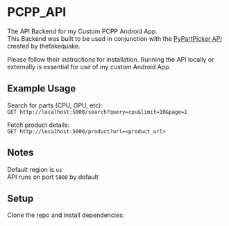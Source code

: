 # PCPP_API
The API Backend for my Custom PCPP Android App.  
This Backend was built to be used in conjunction with the [PyPartPicker API](https://github.com/thefakequake/pypartpicker) created by thefakequake.  

Please follow their instructions for installation. Running the API locally or externally is essential for use of my custom Android App.

## Example Usage
Search for parts (CPU, GPU, etc):  
`GET http://localhost:5000/search?query=cpu&limit=10&page=1`

Fetch product details:  
`GET http://localhost:5000/product?url=<product_url>`

## Notes
Default region is `us`  
API runs on port `5000` by default

## Setup   
Clone the repo and install dependencies:
